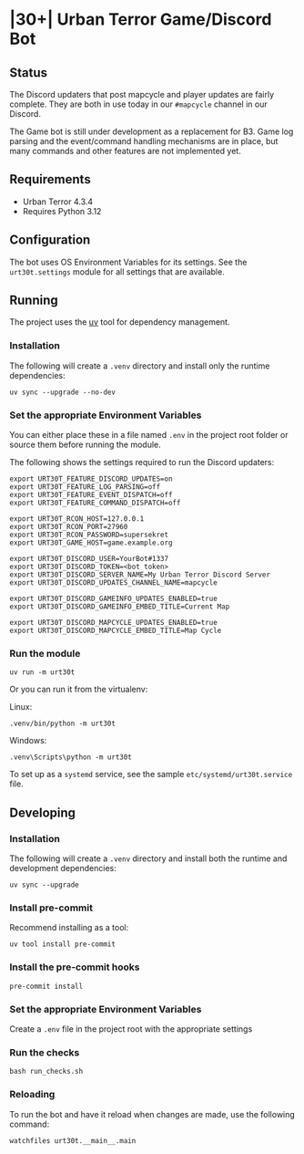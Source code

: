 # |30+| Urban Terror Game/Discord Bot

## Status

The Discord updaters that post mapcycle and player updates are fairly complete.
They are both in use today in our `#mapcycle` channel in our Discord.

The Game bot is still under development as a replacement for B3. Game log
parsing and the event/command handling mechanisms are in place, but many
commands and other features are not implemented yet.

## Requirements

- Urban Terror 4.3.4
- Requires Python 3.12

## Configuration

The bot uses OS Environment Variables for its settings. See the
`urt30t.settings` module for all settings that are available.

## Running

The project uses the [uv](https://docs.astral.sh/uv/) tool for
dependency management.

### Installation

The following will create a `.venv` directory and install only the
runtime dependencies:

    uv sync --upgrade --no-dev

### Set the appropriate Environment Variables

You can either place these in a file named `.env` in the project root folder
or source them before running the module.

The following shows the settings required to run the Discord updaters:

```shell
export URT30T_FEATURE_DISCORD_UPDATES=on
export URT30T_FEATURE_LOG_PARSING=off
export URT30T_FEATURE_EVENT_DISPATCH=off
export URT30T_FEATURE_COMMAND_DISPATCH=off

export URT30T_RCON_HOST=127.0.0.1
export URT30T_RCON_PORT=27960
export URT30T_RCON_PASSWORD=supersekret
export URT30T_GAME_HOST=game.example.org

export URT30T_DISCORD_USER=YourBot#1337
export URT30T_DISCORD_TOKEN=<bot token>
export URT30T_DISCORD_SERVER_NAME=My Urban Terror Discord Server
export URT30T_DISCORD_UPDATES_CHANNEL_NAME=mapcycle

export URT30T_DISCORD_GAMEINFO_UPDATES_ENABLED=true
export URT30T_DISCORD_GAMEINFO_EMBED_TITLE=Current Map

export URT30T_DISCORD_MAPCYCLE_UPDATES_ENABLED=true
export URT30T_DISCORD_MAPCYCLE_EMBED_TITLE=Map Cycle
```

### Run the module

    uv run -m urt30t

Or you can run it from the virtualenv:

Linux:

    .venv/bin/python -m urt30t

Windows:

    .venv\Scripts\python -m urt30t

To set up as a `systemd` service, see the sample `etc/systemd/urt30t.service` file.

## Developing

### Installation

The following will create a `.venv` directory and install both the
runtime and development dependencies:

    uv sync --upgrade

### Install pre-commit

Recommend installing as a tool:

    uv tool install pre-commit

### Install the pre-commit hooks

    pre-commit install

### Set the appropriate Environment Variables

Create a `.env` file in the project root with the appropriate settings

### Run the checks

    bash run_checks.sh

### Reloading

To run the bot and have it reload when changes are made, use the following
command:

    watchfiles urt30t.__main__.main
